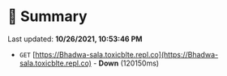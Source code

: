 # 📖 Summary
Last updated: **10/26/2021, 10:53:46 PM**

- `GET` [https://Bhadwa-sala.toxicblte.repl.co](https://Bhadwa-sala.toxicblte.repl.co) - **Down** (120150ms)
